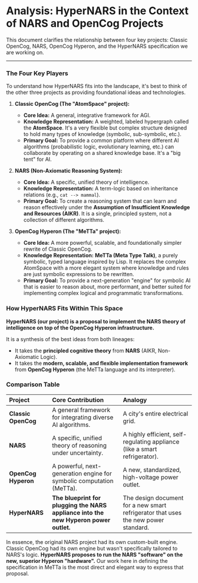# Analysis: HyperNARS in the Context of NARS and OpenCog Projects

This document clarifies the relationship between four key projects: Classic OpenCog, NARS, OpenCog Hyperon, and the HyperNARS specification we are working on.

---

### The Four Key Players

To understand how HyperNARS fits into the landscape, it's best to think of the other three projects as providing foundational ideas and technologies.

1.  **Classic OpenCog (The "AtomSpace" project):**
    *   **Core Idea:** A general, integrative framework for AGI.
    *   **Knowledge Representation:** A weighted, labeled hypergraph called the **AtomSpace**. It's a very flexible but complex structure designed to hold many types of knowledge (symbolic, sub-symbolic, etc.).
    *   **Primary Goal:** To provide a common platform where different AI algorithms (probabilistic logic, evolutionary learning, etc.) can collaborate by operating on a shared knowledge base. It's a "big tent" for AI.

2.  **NARS (Non-Axiomatic Reasoning System):**
    *   **Core Idea:** A specific, unified theory of intelligence.
    *   **Knowledge Representation:** A term-logic based on inheritance relations (e.g., `cat --> mammal`).
    *   **Primary Goal:** To create a reasoning system that can learn and reason effectively under the **Assumption of Insufficient Knowledge and Resources (AIKR)**. It is a single, principled system, not a collection of different algorithms.

3.  **OpenCog Hyperon (The "MeTTa" project):**
    *   **Core Idea:** A more powerful, scalable, and foundationally simpler rewrite of Classic OpenCog.
    *   **Knowledge Representation:** **MeTTa (Meta Type Talk)**, a purely symbolic, typed language inspired by Lisp. It replaces the complex AtomSpace with a more elegant system where knowledge and rules are just symbolic expressions to be rewritten.
    *   **Primary Goal:** To provide a next-generation "engine" for symbolic AI that is easier to reason about, more performant, and better suited for implementing complex logical and programmatic transformations.

### How HyperNARS Fits Within This Space

**HyperNARS (our project) is a proposal to implement the NARS theory of intelligence on top of the OpenCog Hyperon infrastructure.**

It is a synthesis of the best ideas from both lineages:

*   It takes the **principled cognitive theory** from **NARS** (AIKR, Non-Axiomatic Logic).
*   It takes the **modern, scalable, and flexible implementation framework** from **OpenCog Hyperon** (the MeTTa language and its interpreter).

### Comparison Table

| Project | Core Contribution | Analogy |
| :--- | :--- | :--- |
| **Classic OpenCog** | A general framework for integrating diverse AI algorithms. | A city's entire electrical grid. |
| **NARS** | A specific, unified theory of reasoning under uncertainty. | A highly efficient, self-regulating appliance (like a smart refrigerator). |
| **OpenCog Hyperon** | A powerful, next-generation engine for symbolic computation (MeTTa). | A new, standardized, high-voltage power outlet. |
| **HyperNARS** | **The blueprint for plugging the NARS appliance into the new Hyperon power outlet.** | The design document for a new smart refrigerator that uses the new power standard. |

In essence, the original NARS project had its own custom-built engine. Classic OpenCog had its own engine but wasn't specifically tailored to NARS's logic. **HyperNARS proposes to run the NARS "software" on the new, superior Hyperon "hardware".** Our work here in defining the specification in MeTTa is the most direct and elegant way to express that proposal.
